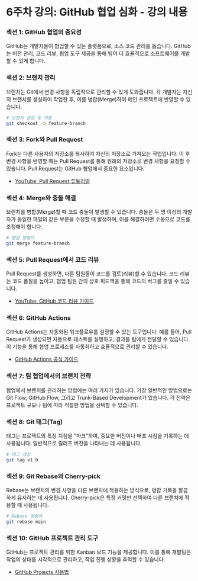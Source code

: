 # 6주차 강의: GitHub 협업 심화 - 강의 내용

### 섹션 1: GitHub 협업의 중요성
GitHub는 개발자들이 협업할 수 있는 플랫폼으로, 소스 코드 관리를 돕습니다. GitHub는 버전 관리, 코드 리뷰, 협업 도구 제공을 통해 팀이 더 효율적으로 소프트웨어를 개발할 수 있게 합니다.

### 섹션 2: 브랜치 관리
브랜치는 Git에서 변경 사항을 독립적으로 관리할 수 있게 도와줍니다. 각 개발자는 자신의 브랜치를 생성하여 작업한 후, 이를 병합(Merge)하여 메인 프로젝트에 반영할 수 있습니다.
```bash
# 브랜치 생성 및 이동
git checkout -b feature-branch
```

### 섹션 3: Fork와 Pull Request
Fork는 다른 사용자의 저장소를 복사하여 자신의 저장소로 가져오는 작업입니다. 이 후 변경 사항을 반영할 때는 Pull Request를 통해 원래의 저장소로 변경 사항을 요청할 수 있습니다. Pull Request는 GitHub 협업에서 중요한 요소입니다.

- [YouTube: Pull Request 튜토리얼](https://www.youtube.com/watch?v=rgbCcBNZcdQ)

### 섹션 4: Merge와 충돌 해결
브랜치를 병합(Merge)할 때 코드 충돌이 발생할 수 있습니다. 충돌은 두 명 이상의 개발자가 동일한 파일의 같은 부분을 수정할 때 발생하며, 이를 해결하려면 수동으로 코드를 조정해야 합니다.
```bash
# 병합 명령어
git merge feature-branch
```

### 섹션 5: Pull Request에서 코드 리뷰
Pull Request를 생성하면, 다른 팀원들이 코드를 검토(리뷰)할 수 있습니다. 코드 리뷰는 코드 품질을 높이고, 협업 팀원 간의 상호 피드백을 통해 코드의 버그를 줄일 수 있습니다.

- [YouTube: GitHub 코드 리뷰 가이드](https://www.youtube.com/watch?v=P88k-NwR1nA)

### 섹션 6: GitHub Actions
GitHub Actions는 자동화된 워크플로우를 설정할 수 있는 도구입니다. 예를 들어, Pull Request가 생성되면 자동으로 테스트를 실행하고, 결과를 팀에게 전달할 수 있습니다. 이 기능을 통해 협업 프로세스를 자동화하고 효율적으로 관리할 수 있습니다.

- [GitHub Actions 공식 가이드](https://docs.github.com/en/actions)

### 섹션 7: 팀 협업에서의 브랜치 전략
협업에서 브랜치를 관리하는 방법에는 여러 가지가 있습니다. 가장 일반적인 방법으로는 Git Flow, GitHub Flow, 그리고 Trunk-Based Development가 있습니다. 각 전략은 프로젝트 규모나 팀에 따라 적절한 방법을 선택할 수 있습니다.

### 섹션 8: Git 태그(Tag)
태그는 프로젝트의 특정 지점을 "마크"하여, 중요한 버전이나 배포 시점을 기록하는 데 사용됩니다. 일반적으로 릴리즈 버전을 나타내는 데 사용됩니다.
```bash
# 태그 생성
git tag v1.0
```

### 섹션 9: Git Rebase와 Cherry-pick
Rebase는 브랜치의 변경 사항을 다른 브랜치에 적용하는 방식으로, 병합 기록을 깔끔하게 유지하는 데 사용됩니다. Cherry-pick은 특정 커밋만 선택하여 다른 브랜치에 적용할 때 사용됩니다.
```bash
# Rebase 명령어
git rebase main
```

### 섹션 10: GitHub 프로젝트 관리 도구
GitHub는 프로젝트 관리를 위한 Kanban 보드 기능을 제공합니다. 이를 통해 개발팀은 작업의 상태를 시각적으로 관리하고, 작업 진행 상황을 추적할 수 있습니다.

* [GitHub Projects 사용법](https://docs.github.com/en/issues/organizing-your-work-with-project-boards)

